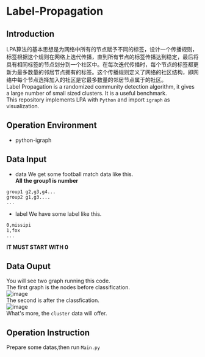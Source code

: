 # Label-Propagation
## Introduction
  LPA算法的基本思想是为网络中所有的节点赋予不同的标签，设计一个传播规则，标签根据这个规则在网络上迭代传播，直到所有节点的标签传播达到稳定，最后将具有相同标签的节点划分到一个社区中。在每次迭代传播时，每个节点的标签都更新为最多数量的邻居节点拥有的标签。这个传播规则定义了网络的社区结构，即网络中每个节点选择加入的社区是它最多数量的邻居节点属于的社区。<br>
  Label Propagation is a randomized community detection algorithm, it gives a large number of small sized clusters. It is a useful benchmark. <br>
This repository implements LPA with `Python` and import `igraph` as visualization.
## Operation Environment
- python-igraph
## Data Input
- data
 We get some football match data like this.<br>
 **All the group1 is number**
 ```
 group1 g2,g3,g4...
 group2 g1,g3....
 ...
 ```
- label
 We have some label like this.<br>
 ```
 0,missipi
 1,fox
 ...
 ```
 **IT MUST START WITH 0**
 
 ## Data Ouput
 You will see two graph running this code.<br>
 The first graph is the nodes before classification.<br>
 ![image](https://github.com/TerenceLiu2/Label-Propagation-LPA-/blob/master/Img/igraphv_QvzI.png)<br>
 The second is after the classfication.<br>
 ![image](https://github.com/TerenceLiu2/Label-Propagation-LPA-/blob/master/Img/igraphaoLkvj.png)<br>
 What's more, the `cluster` data will offer.
 ## Operation Instruction
 Prepare some datas,then run `Main.py`
